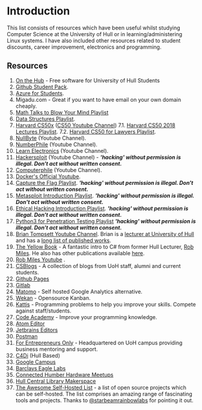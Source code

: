 # Introduction

This list consists of resources which have been useful whilst studying Computer Science at the University of Hull or in learning/administering Linux systems. I have also included other resources related to student discounts, career improvement, electronics and programming.


## Resources
1. [On the Hub](https://e5.onthehub.com/WebStore/ProductsByMajorVersionList.aspx?ws=b7344511-bb8b-e011-969d-0030487d8897&vsro=8) - Free software for University of Hull Students
2. [Github Student Pack](https://education.github.com/pack).
3. [Azure for Students](https://azure.microsoft.com/en-gb/free/students/).
4. Migadu.com - Great if you want to have email on your own domain cheaply.
5. [Math Talks to Blow Your Mind Playlist](https://www.youtube.com/playlist?list=PLOGi5-fAu8bEIw_xkj1FgKr7QY_Sahswy)
6. [Data Structures Playlist](https://www.youtube.com/playlist?list=PL2_aWCzGMAwI3W_JlcBbtYTwiQSsOTa6P).
 5. [Harvard CS50x](https://cs50.harvard.edu) ([CS50 Youtube Channel](https://www.youtube.com/channel/UCcabW7890RKJzL968QWEykA))
7.1.  [Harvard CS50 2018 Lectures Playlist](https://www.youtube.com/playlist?list=PLhQjrBD2T382eX9-tF75Wa4lmlC7sxNDH).
7.2. [Harvard CS50 for Lawyers Playlist](https://www.youtube.com/playlist?list=PLvD71Eu17WEDRgEDTYH3MfKaG5lySs1dp).
 6. [NullByte](https://www.youtube.com/channel/UCgTNupxATBfWmfehv21ym-g) (Youtube Channel).
 7.  [NumberPhile](https://www.youtube.com/channel/UCoxcjq-8xIDTYp3uz647V5A) (Youtube Channel).
 8. [Learn Electronics](https://www.youtube.com/channel/UCSRTiJhBE5GsP-1fCbpFRWg) (Youtube Channel).
 9. [Hackersploit](https://www.youtube.com/channel/UC0ZTPkdxlAKf-V33tqXwi3Q) (Youtube Channel) - ***'hacking' without permission is illegal. Don't act without written consent.***
 10. [Computerphile](https://www.youtube.com/channel/UC9-y-6csu5WGm29I7JiwpnA) (Youtube Channel).
 11. [Docker's Official Youtube](https://www.youtube.com/channel/UC76AVf2JkrwjxNKMuPpscHQ).
 12. [Capture the Flag Playlist](https://www.youtube.com/playlist?list=PLBf0hzazHTGOyRReqMyE-CDMWAQ5AgXO-). ***'hacking' without permission is illegal. Don't act without written consent.***
 13. [Metasploit Introduction Playlist](https://www.youtube.com/playlist?list=PLBf0hzazHTGN31ZPTzBbk70bohTYT7HSm). ***'hacking' without permission is illegal. Don't act without written consent.***
 14. [Ethical Hacking Introduction Playlist](https://www.youtube.com/playlist?list=PLBf0hzazHTGOEuhPQSnq-Ej8jRyXxfYvl). ***'hacking' without permission is illegal. Don't act without written consent.***
 15. [Python3 for Penetration Testing Playlist](https://www.youtube.com/playlist?list=PLBf0hzazHTGM_dncTqO9l-0zUQYP0nNPU) ***'hacking' without permission is illegal. Don't act without written consent.***
 16. [Brian Tompsett Youtube Channel](https://www.youtube.com/channel/UCfG7W9cpOp4G4rH-gLgxVdw). Brian is a [lecturer at University of Hull](https://www.hull.ac.uk/staff-directory/brian-tompsett) and has a [long list of published works](https://scholar.google.co.uk/citations?user=4CFnDSAAAAAJ&hl=en). 
7. [The Yellow Book](https://www.robmiles.com/s/CSharp-Book-2019-Refresh.pdf) - A fantastic intro to C# from former Hull Lecturer, [Rob Miles](robmiles.com). He also has other publications available [here](https://www.amazon.co.uk/s?i=stripbooks&rh=p_27:Rob%20Miles&s=relevancerank&text=Rob%20Miles&ref=dp_byline_sr_book_1).
8. [Rob Miles Youtube](https://www.youtube.com/channel/UC4OEadKEwxD7TxR9hKhxtuQ) .
9. [CSBlogs](http://csblogs.com/) - A collection of blogs from UoH staff, alumni and current students.
10. [Github Pages](https://pages.github.com/)
11. [Gitlab](https://about.gitlab.com/) 
12. [Matomo](https://matomo.org) - Self hosted Google Analytics alternative.
13. [Wekan](https://wekan.github.io/) - Opensource Kanban.
14. [Kattis](https://open.kattis.com/) - Programming problems to help you improve your skills. Compete against staff/students.
15. [Code Academy](https://www.codecademy.com/) - Improve your programming knowledge.
16. [Atom Editor](https://atom.io/) 
17. [Jetbrains Editors](https://www.jetbrains.com/)
18. [Postman](https://www.postman.com/) 
19. [For Entrepreneurs Only](https://forentrepreneursonly.co.uk/) - Headquartered on UoH campus providing business mentoring and support.
20. [C4Di](https://www.c4di.co.uk/) (Hull Based)
21. [Google Campus](https://www.campus.co/)
22. [Barclays Eagle Labs](https://labs.uk.barclays/)
23. [Connected Humber Hardware Meetups](https://www.connectedhumber.org/meetups.html)
24. [Hull Central Library Makerspace](https://www.hcandl.co.uk/libraries/makerspace/about-makerspacehull)
25. [The Awesome Self-Hosted List](https://github.com/awesome-selfhosted/awesome-selfhosted) - a list of open source projects which can be self-hosted. The list comprises an amazing range of fascinating tools and projects. Thanks to [@starbeamrainbowlabs](https://starbeamrainbowlabs.com/) for pointing it out.


